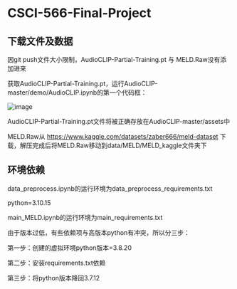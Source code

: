 # CSCI-566-Final-Project

## 下载文件及数据
因git push文件大小限制，AudioCLIP-Partial-Training.pt 与 MELD.Raw没有添加进来

获取AudioCLIP-Partial-Training.pt，运行AudioCLIP-master/demo/AudioCLIP.ipynb的第一个代码框：

![image](https://github.com/user-attachments/assets/b21d3edf-5d23-45f2-bf1c-9ce2bf8795fa)


AudioCLIP-Partial-Training.pt文件将被正确存放在AudioCLIP-master/assets中

MELD.Raw从 https://www.kaggle.com/datasets/zaber666/meld-dataset 下载，解压完成后将MELD.Raw移动到data/MELD/MELD_kaggle文件夹下

## 环境依赖
data_preprocess.ipynb的运行环境为data_preprocess_requirements.txt

python=3.10.15

main_MELD.ipynb的运行环境为main_requirements.txt

由于版本过低，有些依赖项与高版本python有冲突，所以分三步：

第一步：创建的虚拟环境python版本=3.8.20

第二步：安装requirements.txt依赖

第三步：将python版本降回3.7.12

